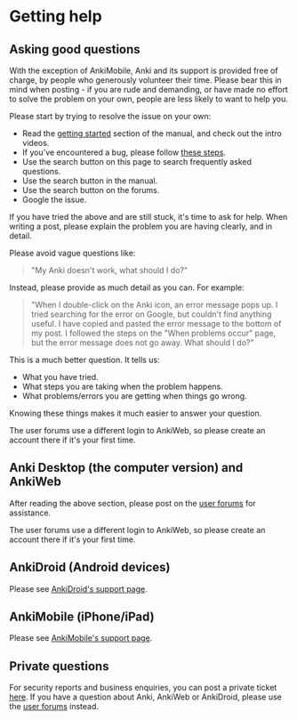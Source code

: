 # Getting help

## Asking good questions

With the exception of AnkiMobile, Anki and its support is provided free of
charge, by people who generously volunteer their time. Please bear this in mind
when posting - if you are rude and demanding, or have made no effort to solve
the problem on your own, people are less likely to want to help you.

Please start by trying to resolve the issue on your own:

- Read the [getting started](./getting-started.md) section
  of the manual, and check out the intro videos.
- If you've encountered a bug, please follow [these steps](./troubleshooting.md).
- Use the search button on this page to search frequently asked questions.
- Use the search button in the manual.
- Use the search button on the forums.
- Google the issue.

If you have tried the above and are still stuck, it's time to ask for help.
When writing a post, please explain the problem you are having clearly, and in detail.

Please avoid vague questions like:

> "My Anki doesn't work, what should I do?"

Instead, please provide as much detail as you can. For example:

> "When I double-click on the Anki icon, an error message pops up. I tried
> searching for the error on Google, but couldn't find anything useful. I have
> copied and pasted the error message to the bottom of my post. I followed the
> steps on the "When problems occur" page, but the error message does not go
> away. What should I do?"

This is a much better question. It tells us:

- What you have tried.
- What steps you are taking when the problem happens.
- What problems/errors you are getting when things go wrong.

Knowing these things makes it much easier to answer your question.

The user forums use a different login to AnkiWeb, so please create an
account there if it's your first time.

## Anki Desktop (the computer version) and AnkiWeb

After reading the above section, please post on the
[user forums](https://forums.ankiweb.net) for assistance.

The user forums use a different login to AnkiWeb, so please create an
account there if it's your first time.

## AnkiDroid (Android devices)

Please see [AnkiDroid's support page](https://docs.ankidroid.org/help.html).

## AnkiMobile (iPhone/iPad)

Please see [AnkiMobile's support page](https://docs.ankimobile.net/support.html).

## Private questions

For security reports and business enquiries, you can post a private ticket
[here](https://anki.tenderapp.com/discussions/private). If you have a question
about Anki, AnkiWeb or AnkiDroid, please use the [user forums](https://forums.ankiweb.net)
instead.

